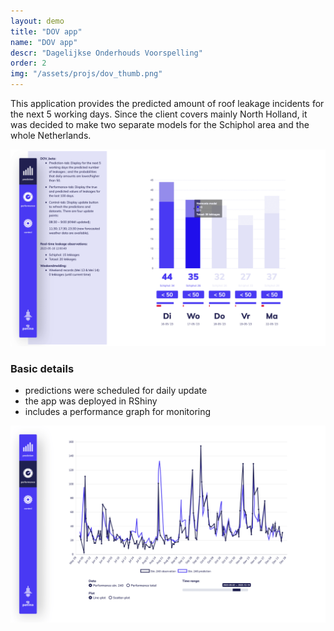 ```yaml
---
layout: demo
title: "DOV app"
name: "DOV app"
descr: "Dagelijkse Onderhouds Voorspelling"
order: 2
img: "/assets/projs/dov_thumb.png"
---
```


This application provides the predicted amount of roof leakage incidents 
for the next 5 working days. Since the client covers mainly North Holland, 
it was decided to make two separate models for the Schiphol area and the whole Netherlands.

![](/assets/proj_scr/dov-2.png)

### Basic details

- predictions were scheduled for daily update
- the app was deployed in RShiny
- includes a performance graph for monitoring

![](/assets/proj_scr/dov1-2.png)
